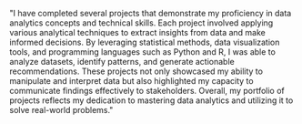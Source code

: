 "I have completed several projects that demonstrate my proficiency in data analytics concepts and technical skills. Each project involved applying various analytical techniques to extract insights from data and make informed decisions. By leveraging statistical methods, data visualization tools, and programming languages such as Python and R, I was able to analyze datasets, identify patterns, and generate actionable recommendations. These projects not only showcased my ability to manipulate and interpret data but also highlighted my capacity to communicate findings effectively to stakeholders. Overall, my portfolio of projects reflects my dedication to mastering data analytics and utilizing it to solve real-world problems."
